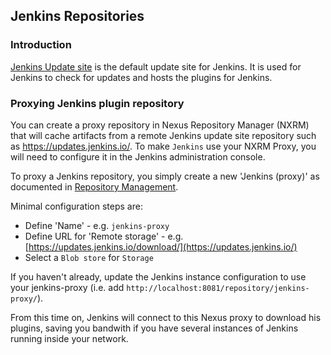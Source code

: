 <!--

    Proodos BV Open Source Version
    Copyright (c) 2022-present Proodos BV
    All rights reserved. Includes the third-party code listed at http://links.sonatype.com/products/nexus/oss/attributions.

    This program and the accompanying materials are made available under the terms of the Eclipse Public License Version 1.0,
    which accompanies this distribution and is available at http://www.eclipse.org/legal/epl-v10.html.

    All trademarks are the property of their respective owners.

-->
## Jenkins Repositories

### Introduction

[Jenkins Update site](https://updates.jenkins.io/) is the default update site for Jenkins. It is used for Jenkins to check for updates and hosts the plugins for Jenkins.

### Proxying Jenkins plugin repository

You can create a proxy repository in Nexus Repository Manager (NXRM) that will cache artifacts from a remote Jenkins update site repository such as
https://updates.jenkins.io/. To make `Jenkins` use your NXRM Proxy, you will need to configure it in the Jenkins administration console. 
 
To proxy a Jenkins repository, you simply create a new 'Jenkins (proxy)' as documented in 
[Repository Management](https://help.sonatype.com/repomanager3/configuration/repository-management). 

Minimal configuration steps are:
- Define 'Name' - e.g. `jenkins-proxy`
- Define URL for 'Remote storage' - e.g. [https://updates.jenkins.io/download/](https://updates.jenkins.io/)
- Select a `Blob store` for `Storage`

If you haven't already, update the Jenkins instance configuration to use your jenkins-proxy (i.e. add `http://localhost:8081/repository/jenkins-proxy/`).

From this time on, Jenkins will connect to this Nexus proxy to download his plugins, saving you bandwith if you have several instances of Jenkins running inside your network.
